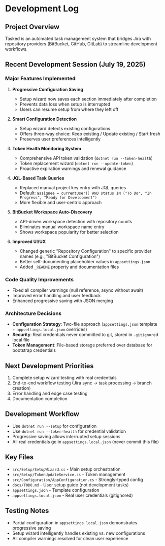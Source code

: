 # Development Log

## Project Overview
Tasked is an automated task management system that bridges Jira with repository providers (BitBucket, GitHub, GitLab) to streamline development workflows.

## Recent Development Session (July 19, 2025)

### Major Features Implemented
1. **Progressive Configuration Saving**
   - Setup wizard now saves each section immediately after completion
   - Prevents data loss when setup is interrupted
   - Users can resume setup from where they left off

2. **Smart Configuration Detection**
   - Setup wizard detects existing configurations
   - Offers three-way choice: Keep existing / Update existing / Start fresh
   - Preserves user preferences intelligently

3. **Token Health Monitoring System**
   - Comprehensive API token validation (`dotnet run --token-health`)
   - Token replacement wizard (`dotnet run --update-token`)
   - Proactive expiration warnings and renewal guidance

4. **JQL-Based Task Queries**
   - Replaced manual project key entry with JQL queries
   - Default: `assignee = currentUser() AND status IN ("To Do", "In Progress", "Ready for Development")`
   - More flexible and user-centric approach

5. **BitBucket Workspace Auto-Discovery**
   - API-driven workspace detection with repository counts
   - Eliminates manual workspace name entry
   - Shows workspace popularity for better selection

6. **Improved UI/UX**
   - Changed generic "Repository Configuration" to specific provider names (e.g., "BitBucket Configuration")
   - Better self-documenting placeholder values in `appsettings.json`
   - Added `_README` property and documentation files

### Code Quality Improvements
- Fixed all compiler warnings (null reference, async without await)
- Improved error handling and user feedback
- Enhanced progressive saving with JSON merging

### Architecture Decisions
- **Configuration Strategy**: Two-file approach (`appsettings.json` template + `appsettings.local.json` overrides)
- **Security**: Real credentials never committed to git, stored in `.gitignore`d local file
- **Token Management**: File-based storage preferred over database for bootstrap credentials

## Next Development Priorities
1. Complete setup wizard testing with real credentials
2. End-to-end workflow testing (Jira sync → task processing → branch creation)
3. Error handling and edge case testing
4. Documentation completion

## Development Workflow
- Use `dotnet run --setup` for configuration
- Use `dotnet run --token-health` for credential validation
- Progressive saving allows interrupted setup sessions
- All real credentials go in `appsettings.local.json` (never commit this file)

## Key Files
- `src/Setup/SetupWizard.cs` - Main setup orchestration
- `src/Setup/TokenUpdateService.cs` - Token management
- `src/Configuration/AppConfiguration.cs` - Strongly-typed config
- `docs/TODO.md` - User setup guide (not development tasks)
- `appsettings.json` - Template configuration
- `appsettings.local.json` - Real user credentials (gitignored)

## Testing Notes
- Partial configuration in `appsettings.local.json` demonstrates progressive saving
- Setup wizard intelligently handles existing vs. new configurations
- All compiler warnings resolved for clean user experience
